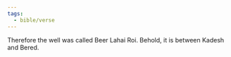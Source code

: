 ```yaml
---
tags:
  - bible/verse
---
```

Therefore the well was called Beer Lahai Roi. Behold, it is between Kadesh and Bered.